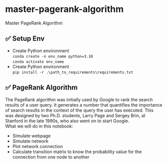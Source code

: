 # master-pagerank-algorithm
Master PageRank Algorithm


## ✅ Setup Env
- Create Python environment\
`conda create -n env_name python=3.10`\
`conda activate env_name`
- Create Python environment\
`pip install -r .\path_to_requirements\requirements.txt`


## ✅ PageRank Algorithm
The PageRank algorithm was initially used by Google to rank the search results of a user query.
It generates a number that quantifies the importance of search results in the context of 
the query the user has executed. 
This was designed by two Ph.D. students, Larry Page and Sergey Brin, 
at Stanford in the late 1990s, who also went on to start Google. \
What we will do in this notebook:
- Simulate webpage
- Simulate network
- Plot network connection
- Calculate transition matrix to know the probability value for the connection from one node to another